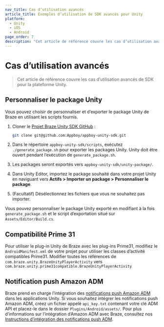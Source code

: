 ```yaml
---
nav_title: Cas d’utilisation avancés
article_title: Exemples d’utilisation de SDK avancés pour Unity
platform: 
  - Unity
  - iOS
  - Android
page_order: 7
description: "Cet article de référence couvre les cas d’utilisation avancés de SDK pour la plateforme Unity."
---
```


# Cas d’utilisation avancés

> Cet article de référence couvre les cas d’utilisation avancés de SDK pour la plateforme Unity.

## Personnaliser le package Unity

Vous pouvez choisir de personnaliser et d’exporter le package Unity de Braze en utilisant les scripts fournis.

1. Cloner le [Projet Braze Unity SDK GitHub][1] :

	```bash
	git clone git@github.com:Appboy/appboy-unity-sdk.git
	```
2. Dans le répertoire `appboy-unity-sdk/scripts`, exécutez `./generate_package.sh` pour exporter les packages Unity. Unity doit être ouvert pendant l’exécution de `generate_package.sh`.
3. Les packages seront exportés vers `appboy-unity-sdk/unity-package/`.
4. Dans Unity Editor, importez le package souhaité dans votre projet Unity en naviguant vers **Actifs > Importer un package > Personnaliser le package**.
5. (Facultatif) Désélectionnez les fichiers que vous ne souhaitez pas importer.

Vous pouvez personnaliser le package Unity exporté en modifiant à la fois `generate_package.sh` et le script d’exportation situé sur `Assets/Editor/Build.cs`.

## Compatibilité Prime 31

Pour utiliser le plug-in Unity de Braze avec les plug-ins Prime31, modifiez le `AndroidManifest.xml` de votre projet pour utiliser les classes d’activité compatibles Prime31. Modifier toutes les références de
`com.braze.unity.BrazeUnityPlayerActivity` vers `com.braze.unity.prime31compatible.BrazeUnityPlayerActivity`

## Notification push Amazon ADM

Braze prend en charge l’intégration des [notifications push Amazon ADM][10] dans les applications Unity. Si vous souhaitez intégrer les notifications push Amazon ADM, créez un fichier appelé `api_key.txt` contenant votre clé ADM API et placez-le dans le dossier `Plugins/Android/assets/`.  Pour plus d’informations sur l’intégration d’Amazon ADM avec Braze, consultez nos [Instructions d’intégration des notifications push ADM][11].

[1]: https://github.com/appboy/appboy-unity-sdk
[10]: https://developer.amazon.com/public/apis/engage/device-messaging
[11]: {{site.baseurl}}/developer_guide/platform_integration_guides/unity/push_notifications/adm_push_notifications/
